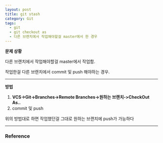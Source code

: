 ```yaml
---
layout: post
title: git stash
category: Git
tags:
  - git
  - git checkout as
  - 다른 브랜치에서 작업해야할걸 master에서 한 경우
---
```






**문제 상황**

다른 브랜치에서 작업해야할걸 master에서 작업함.

작업한걸 다른 브랜치에서 commit 및 push 해야하는 경우.

---



**방법**

1. **VCS->Git->Branches->Remote Branches->원하는 브랜치->CheckOut As..**
2. commit 및 push



위의 방법대로 하면 작업했던걸 그대로 원하는 브랜치에 push가 가능하다



---

### Reference

